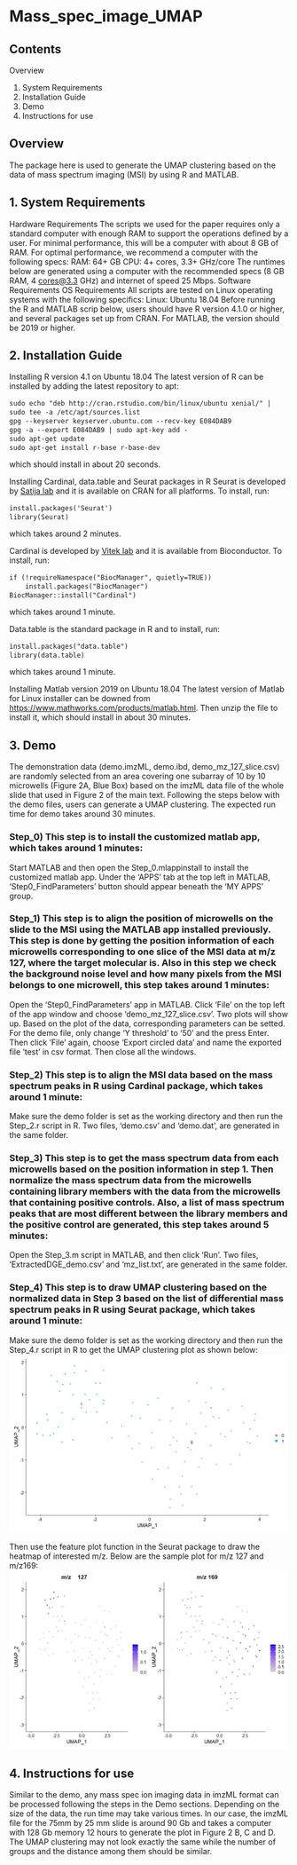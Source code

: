 # Mass_spec_image_UMAP
## Contents
Overview
1.	System Requirements
2.	Installation Guide
3.	Demo
4.	Instructions for use
## Overview
The package here is used to generate the UMAP clustering based on the data of mass spectrum imaging (MSI) by using R and MATLAB.
## 1.	System Requirements
Hardware Requirements
The scripts we used for the paper requires only a standard computer with enough RAM to support the operations defined by a user. For minimal performance, this will be a computer with about 8 GB of RAM. For optimal performance, we recommend a computer with the following specs:
RAM: 64+ GB
CPU: 4+ cores, 3.3+ GHz/core
The runtimes below are generated using a computer with the recommended specs (8 GB RAM, 4 cores@3.3 GHz) and internet of speed 25 Mbps.
Software Requirements
OS Requirements
All scripts are tested on Linux operating systems with the following specifics:
Linux: Ubuntu 18.04
Before running the R and MATLAB scrip below, users should have R version 4.1.0 or higher, and several packages set up from CRAN. For MATLAB, the version should be 2019 or higher.

## 2.	Installation Guide
Installing R version 4.1 on Ubuntu 18.04
The latest version of R can be installed by adding the latest repository to apt:
```
sudo echo "deb http://cran.rstudio.com/bin/linux/ubuntu xenial/" | sudo tee -a /etc/apt/sources.list
gpg --keyserver keyserver.ubuntu.com --recv-key E084DAB9
gpg -a --export E084DAB9 | sudo apt-key add -
sudo apt-get update
sudo apt-get install r-base r-base-dev
```
which should install in about 20 seconds.

Installing Cardinal, data.table and Seurat packages in R
Seurat is developed by [Satija lab](https://satijalab.org/seurat/index.html) and it is available on CRAN for all platforms. To install, run:
```
install.packages('Seurat')
library(Seurat)
```
which takes around 2 minutes.

Cardinal is developed by [Vitek lab](https://cardinalmsi.org/) and it is available from Bioconductor. To install, run:
```
if (!requireNamespace("BiocManager", quietly=TRUE))
    install.packages("BiocManager")
BiocManager::install("Cardinal")
```
which takes around 1 minute.

Data.table is the standard package in R and to install, run:
```
install.packages("data.table")
library(data.table)
```
which takes around 1 minute.

Installing Matlab version 2019 on Ubuntu 18.04
The latest version of Matlab for Linux installer can be downed from https://www.mathworks.com/products/matlab.html. Then unzip the file to install it, which should install in about 30 minutes.

## 3.	Demo
The demonstration data (demo.imzML, demo.ibd, demo_mz_127_slice.csv) are randomly selected from an area covering one subarray of 10 by 10 microwells (Figure 2A, Blue Box) based on the imzML data file of the whole slide that used in Figure 2 of the main text. Following the steps below with the demo files, users can generate a UMAP clustering. The expected run time for demo takes around 30 minutes.
### Step_0)	This step is to install the customized matlab app, which takes around 1 minutes:
Start MATLAB and then open the Step_0.mlappinstall to install the customized matlab app. Under the ‘APPS’ tab at the top left in MATLAB, ‘Step0_FindParameters’ button should appear beneath the ‘MY APPS’ group.
### Step_1)	This step is to align the position of microwells on the slide to the MSI using the MATLAB app installed previously. This step is done by getting the position information of each microwells corresponding to one slice of the MSI data at m/z 127, where the target molecular is. Also in this step we check the background noise level and how many pixels from the MSI belongs to one microwell, this step takes around 1 minutes: 
Open the ‘Step0_FindParameters’ app in MATLAB. Click ‘File’ on the top left of the app window and choose ‘demo_mz_127_slice.csv’. Two plots will show up. Based on the plot of the data, corresponding parameters can be setted. For the demo file, only change ‘Y threshold’ to ‘50’ and the press Enter. Then click ‘File’ again, choose ‘Export circled data’ and name the exported file ‘test’ in csv format. Then close all the windows.

### Step_2)	This step is to align the MSI data based on the mass spectrum peaks in R using Cardinal package, which takes around 1 minute:
Make sure the demo folder is set as the working directory and then run the Step_2.r script in R. Two files, ‘demo.csv’ and ‘demo.dat’, are generated in the same folder.

### Step_3)	This step is to get the mass spectrum data from each microwells based on the position information in step 1. Then normalize the mass spectrum data from the microwells containing library members with the data from the microwells that containing positive controls. Also, a list of mass spectrum peaks that are most different between the library members and the positive control are generated, this step takes around 5 minutes:
Open the Step_3.m script in MATLAB, and then click ‘Run’. Two files, ‘ExtractedDGE_demo.csv’ and ‘mz_list.txt’, are generated in the same folder.

### Step_4)	This step is to draw UMAP clustering based on the normalized data in Step 3 based on the list of differential mass spectrum peaks in R using Seurat package, which takes around 1 minute:
Make sure the demo folder is set as the working directory and then run the Step_4.r script in R to get the UMAP clustering plot as shown below:
![This is an image](https://github.com/AbateLab/Mass_spec_image_UMAP/blob/main/UMAP.jpg)

Then use the feature plot function in the Seurat package to draw the heatmap of interested m/z. Below are the sample plot for m/z 127 and m/z169:
![This is an image](https://github.com/AbateLab/Mass_spec_image_UMAP/blob/main/featureplot.jpg)

## 4.	Instructions for use
Similar to the demo, any mass spec ion imaging data in imzML format can be processed following the steps in the Demo sections. Depending on the size of the data, the run time may take various times. In our case, the imzML file for the 75mm by 25 mm slide is around 90 Gb and takes a computer with 128 Gb memory 12 hours to generate the plot in Figure 2 B, C and D. The UMAP clustering may not look exactly the same while the number of groups and the distance among them should be similar.



